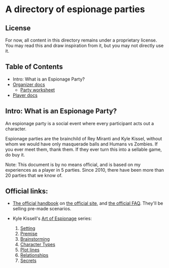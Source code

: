 # A directory of espionage parties

## License

For now, all content in this directory remains under a proprietary license. You may read this and draw inspiration from it, but you may not directly use it.

## Table of Contents

- Intro: What is an Espionage Party?
- [Organizer docs](organizer.md)
	- [Party worksheet](party-worksheet.md)
- [Player docs](players.md)

## Intro: What is an Espionage Party?

An espionage party is a social event where every participant acts out a character. 

Espionage parties are the brainchild of Rey Miranti and Kyle Kissel, without whom we would have only masquerade balls and Humans vs Zombies. If you ever meet them, thank them. If they ever turn this into a sellable game, do buy it.

Note: This document is by no means official, and is based on my experiences as a player in 5 parties. Since 2010, there have been more than 20 parties that we know of.

## Official links:

- [The official handbook](http://espionageparty.com/GeneralHandbook.pdf) on [the official site](http://espionageparty.com/thegame.html), and [the official FAQ](http://espionageparty.com/faq.html). They'll be selling pre-made scenarios.

- Kyle Kissell's [Art of Espionage](http://blog.espionageparty.com/?cat=4) series:
	1. [Setting](http://blog.espionageparty.com/?p=17)
	2. [Premise](http://blog.espionageparty.com/?p=14)
	3. [Brainstorming](http://blog.espionageparty.com/?p=20)
	4. [Character Types](http://blog.espionageparty.com/?p=25)
	5. [Plot lines](http://blog.espionageparty.com/?p=63)
	6. [Relationships](http://blog.espionageparty.com/?p=66)
	7. [Secrets](http://blog.espionageparty.com/?p=72)

